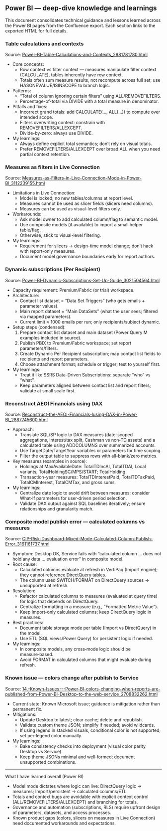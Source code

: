 ## Power BI — deep-dive knowledge and learnings

This document consolidates technical guidance and lessons learned across the Power BI pages from the Confluence export. Each section links to the exported HTML for full details.

### Table calculations and contexts
Source: [Power-BI-Table-Calculations-and-Contexts_2881781780.html](Confluence-space-export-205412.html/Power-BI-Table-Calculations-and-Contexts_2881781780.html)

- Core concepts:
  - Row context vs filter context — measures manipulate filter context (CALCULATE), tables inherently have row context.
  - Totals often sum measure results, not recompute across full set; use HASONEVALUE/ISINSCOPE to branch logic.
- Patterns:
  - “Total of column ignoring certain filters” using ALL/REMOVEFILTERS.
  - Percentage-of-total via DIVIDE with a total measure in denominator.
- Pitfalls and fixes:
  - Incorrect grand totals: add CALCULATE(..., ALL(...)) to compute over intended scope.
  - Filters overwriting context: constrain with REMOVEFILTERS/ALLEXCEPT.
  - Divide-by-zero: always use DIVIDE.
- My learnings:
  - Always define explicit total semantics; don’t rely on visual totals.
  - Prefer REMOVEFILTERS/ALLEXCEPT over broad ALL when you need partial context retention.

### Measures as filters in Live Connection
Source: [Measures-as-Filters-in-Live-Connection-Mode-in-Power-BI_3112239155.html](Confluence-space-export-205412.html/Measures-as-Filters-in-Live-Connection-Mode-in-Power-BI_3112239155.html)

- Limitations in Live Connection:
  - Model is locked; no new tables/columns at report level.
  - Measures cannot be used as slicer fields (slicers need columns).
  - Measures can be used as visual-level filters only.
- Workarounds:
  - Ask model owner to add calculated column/flag to semantic model.
  - Use composite models (if available) to import a small helper table/flag.
  - Otherwise, stick to visual-level filtering.
- My learnings:
  - Requirement for slicers → design-time model change; don’t hack with report-only measures.
  - Document model governance boundaries early for report authors.

### Dynamic subscriptions (Per Recipient)
Source: [Power-BI-Dynamic-Subscriptions-Set-Up-Guide_3021504564.html](Confluence-space-export-205412.html/Power-BI-Dynamic-Subscriptions-Set-Up-Guide_3021504564.html)

- Capacity requirement: Premium/Fabric (or trial) workspace.
- Architecture:
  - Contact list dataset = “Data Set Triggers” (who gets emails + parameter values).
  - Main report dataset = “Main DataSets” (what the user sees; filtered via mapped parameters).
  - Current limit ≈ 1000 emails per run; only recipients/subject dynamic.
- Setup steps (condensed):
  1) Prepare contact list dataset and main dataset (Power Query M examples included in source).
  2) Publish PBIX to Premium/Fabric workspace; set report parameters/filters.
  3) Create Dynamic Per Recipient subscription; map contact list fields to recipients and report parameters.
  4) Choose attachment format; schedule or trigger; test to yourself first.
- My learnings:
  - Treat it like SSRS Data-Driven Subscriptions: separate “who” vs “what”.
  - Keep parameters aligned between contact list and report filters; validate at small scale first.

### Reconstruct AEOI Financials using DAX
Source: [Reconstruct-the-AEOI-Financials-lusing-DAX-in-Power-BI_2887745600.html](Confluence-space-export-205412.html/Reconstruct-the-AEOI-Financials-lusing-DAX-in-Power-BI_2887745600.html)

- Approach:
  - Translate SQL/SP logic to DAX measures (date-scoped aggregations, interest/tax split, Cashman vs non‑TD assets) and a calculated table using ADDCOLUMNS over summarized accounts.
  - Use TargetDate/TargetYear variables or parameters for time scoping.
  - Filter the output table to suppress rows with all-blank/zero metrics.
- Key measures (examples in source):
  - Holdings at MaxAvailableDate: TotalTDIncAI, TotalTDAI, Local variants; TotalHoldingSC/MPS/START; TotalHolding.
  - Transaction-year measures: TotalTDInterestPaid, TotalTDTaxPaid, TotalCMInterest, TotalCMTax, and gross sums.
- My learnings:
  - Centralize date logic to avoid drift between measures; consider What‑If parameters for user‑driven period selection.
  - Validate DAX output against SQL baselines iteratively; ensure relationships and granularity match.

### Composite model publish error — calculated columns vs measures
Source: [CIP-Risk-Dashboard-Mixed-Mode-Calculated-Column-Publish-Error_3161161737.html](Confluence-space-export-205412.html/CIP-Risk-Dashboard-Mixed-Mode-Calculated-Column-Publish-Error_3161161737.html)

- Symptom: Desktop OK, Service fails with “calculated column … does not hold any data … evaluation error” in composite model.
- Root cause:
  - Calculated columns evaluate at refresh in VertiPaq (Import engine); they cannot reference DirectQuery tables.
  - The column used SWITCH/FORMAT on DirectQuery sources → unsupported at refresh.
- Resolution:
  - Refactor calculated columns to measures (evaluated at query time) for logic that depends on DirectQuery.
  - Centralize formatting in a measure (e.g., “Formatted Metric Value”).
  - Keep Import-only calculated columns; keep DirectQuery logic in measures.
- Best practices:
  - Document table storage mode per table (Import vs DirectQuery) in the model.
  - Use ETL (SQL views/Power Query) for persistent logic if needed.
- My learnings:
  - In composite models, any cross‑mode logic should be measure‑based.
  - Avoid FORMAT in calculated columns that might evaluate during refresh.

### Known issue — colors change after publish to Service
Source: [14.-Known-Issues---Power-BI-colors-changing-when-reports-are-published-from-Power-BI-Desktop-to-the-web-service_2708832262.html](Confluence-space-export-205412.html/14.-Known-Issues---Power-BI-colors-changing-when-reports-are-published-from-Power-BI-Desktop-to-the-web-service_2708832262.html)

- Current state: Known Microsoft issue; guidance is mitigation rather than permanent fix.
- Mitigations:
  - Update Desktop to latest; clear cache; delete and republish.
  - Validate custom theme JSON; simplify if needed; avoid wildcards.
  - If using legend in stacked visuals, conditional color is not supported; set per‑legend color manually.
- My learnings:
  - Bake consistency checks into deployment (visual color parity Desktop vs Service).
  - Keep theme JSONs minimal and well‑formed; document unsupported combinations.

---

What I have learned overall (Power BI)
- Model mode dictates where logic can live: DirectQuery logic → measures; Import/persistent → calculated columns/ETL.
- Totals and context bugs are avoidable with explicit context control (ALL/REMOVEFILTERS/ALLEXCEPT) and branching for totals.
- Governance and automation (subscriptions, RLS) require upfront design of parameters, datasets, and access processes.
- Known product gaps (colors, slicers on measures in Live Connection) need documented workarounds and expectations.

